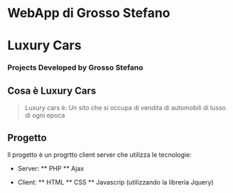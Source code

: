 # WebApp di Grosso Stefano

# Luxury Cars

### Projects Developed by Grosso Stefano


## Cosa è Luxury Cars ##
> Luxury cars è:
> Un sito che si occupa di vendita di automobili di lusso di ogni epoca

## Progetto ##
Il progetto è un progrtto client server che utilizza le tecnologie:
* Server:
** PHP
** Ajax

* Client:
** HTML 
** CSS
** Javascrip (utilizzando la libreria Jquery)
